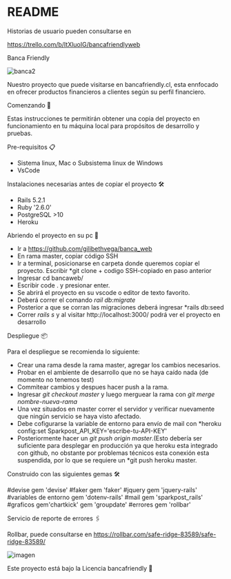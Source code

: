 # README

Historias de usuario pueden consultarse en 

https://trello.com/b/ItXluoIG/bancafriendlyweb

Banca Friendly

![banca2](https://user-images.githubusercontent.com/70213375/122314655-97d43980-cee6-11eb-9b0c-925db6dea8f0.png)


Nuestro proyecto que puede visitarse en bancafriendly.cl, esta ennfocado en ofrecer productos financieros a clientes según su perfil financiero. 

Comenzando 🚀

Estas instrucciones te permitirán obtener una copia del proyecto en funcionamiento en tu máquina local para propósitos de desarrollo y pruebas.

Pre-requisitos 📋
- Sistema linux, Mac o Subsistema linux de Windows
- VsCode

Instalaciones necesarias antes de copiar el proyecto 🛠️

- Rails 5.2.1
- Ruby '2.6.0'
- PostgreSQL >10
- Heroku

Abriendo el proyecto en su pc 🔧

- Ir a https://github.com/gilibethvega/banca_web
- En rama master, copiar código SSH
- Ir a terminal, posicionarse en carpeta donde queremos copiar el proyecto. Escribir *git clone + codigo SSH-copiado en paso anterior
- Ingresar cd bancaweb/
- Escribir code . y presionar enter.
- Se abrirá el proyecto en su vscode o editor de texto favorito.
- Deberá correr el comando *rail db:migrate*
- Posterior a que se corran las migraciones deberá ingresar *rails db:seed
- Correr *rails s* y al visitar http://localhost:3000/ podrá ver el proyecto en desarrollo


Despliegue 📦

Para el despliegue se recomienda lo siguiente:
- Crear una rama desde la rama master, agregar los cambios necesarios.
- Probar en el ambiente de desarrollo que no se haya caído nada (de momento no tenemos test)
- Commitear cambios y despues hacer push a la rama.
- Ingresar *git checkout master* y luego merguear la rama con *git merge nombre-nueva-rama*
- Una vez situados en master correr el servidor y verificar nuevamente que ningún servicio se haya visto afectado.
- Debe cofigurarse la variable de entorno para envío de mail con *heroku config:set Sparkpost_API_KEY='escribe-tu-API-KEY' 
- Posteriormente hacer un *git push origin master*.(Esto debería ser suficiente para desplegar en producción ya que heroku esta integrado con github, no obstante por problemas técnicos esta conexión esta suspendida, por lo que se requiere un *git push heroku master. 

Construido con las siguientes gemas 🛠

#devise
gem 'devise'
#faker
gem 'faker'
#jquery
gem 'jquery-rails'
#variables de entorno
gem 'dotenv-rails'
#mail
gem 'sparkpost_rails'
#graficos
gem'chartkick'
gem 'groupdate'
#errores
gem 'rollbar'

Servicio de reporte de errores 🖇️

Rollbar, puede consultarse en
https://rollbar.com/safe-ridge-83589/safe-ridge-83589/

![imagen](https://user-images.githubusercontent.com/70213375/122314226-c30a5900-cee5-11eb-888e-9e272b78fce7.png)


Este proyecto está bajo la Licencia bancafriendly 📢

